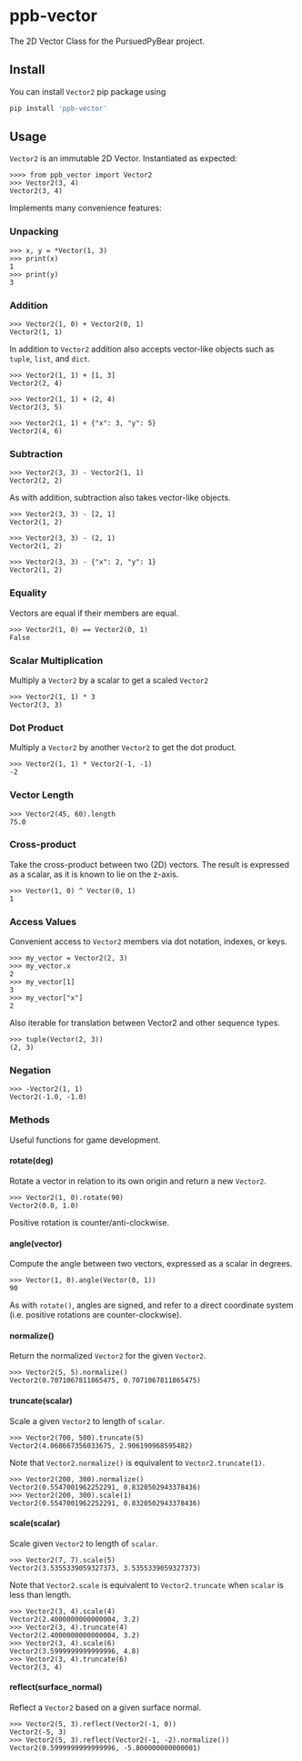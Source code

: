 # ppb-vector
The 2D Vector Class for the PursuedPyBear project.

## Install

You can install `Vector2` pip package using

```bash
pip install 'ppb-vector'
```

## Usage

`Vector2` is an immutable 2D Vector. Instantiated as expected: 

    >>>> from ppb_vector import Vector2
    >>> Vector2(3, 4)
    Vector2(3, 4)

Implements many convenience features:

### Unpacking

    >>> x, y = *Vector(1, 3)
    >>> print(x)
    1
    >>> print(y)
    3
    
### Addition

    >>> Vector2(1, 0) + Vector2(0, 1)
    Vector2(1, 1)

In addition to `Vector2` addition also accepts vector-like objects such as
`tuple`, `list`, and `dict`.

    >>> Vector2(1, 1) + [1, 3]
    Vector2(2, 4)

    >>> Vector2(1, 1) + (2, 4)
    Vector2(3, 5)

    >>> Vector2(1, 1) + {"x": 3, "y": 5}
    Vector2(4, 6)

### Subtraction

    >>> Vector2(3, 3) - Vector2(1, 1)
    Vector2(2, 2)

As with addition, subtraction also takes vector-like objects.

    >>> Vector2(3, 3) - [2, 1]
    Vector2(1, 2)
    
    >>> Vector2(3, 3) - (2, 1)
    Vector2(1, 2)
    
    >>> Vector2(3, 3) - {"x": 2, "y": 1}
    Vector2(1, 2)


### Equality

Vectors are equal if their members are equal.

    >>> Vector2(1, 0) == Vector2(0, 1)
    False

### Scalar Multiplication

Multiply a `Vector2` by a scalar to get a scaled `Vector2`

    >>> Vector2(1, 1) * 3
    Vector2(3, 3)

### Dot Product

Multiply a `Vector2` by another `Vector2` to get the dot product.

    >>> Vector2(1, 1) * Vector2(-1, -1)
    -2

### Vector Length

    >>> Vector2(45, 60).length
    75.0

### Cross-product

Take the cross-product between two (2D) vectors.
The result is expressed as a scalar, as it is known to lie on the z-axis.

    >>> Vector(1, 0) ^ Vector(0, 1)
    1

### Access Values

Convenient access to `Vector2` members via dot notation, indexes, or keys.

    >>> my_vector = Vector2(2, 3)
    >>> my_vector.x
    2
    >>> my_vector[1]
    3
    >>> my_vector["x"]
    2

Also iterable for translation between Vector2 and other sequence types.

    >>> tuple(Vector(2, 3))
    (2, 3)

### Negation

    >>> -Vector2(1, 1)
    Vector2(-1.0, -1.0)

### Methods

Useful functions for game development.

#### rotate(deg)

Rotate a vector in relation to its own origin and return a new `Vector2`.

    >>> Vector2(1, 0).rotate(90)
    Vector2(0.0, 1.0)

Positive rotation is counter/anti-clockwise.

#### angle(vector)

Compute the angle between two vectors, expressed as a scalar in degrees.

    >>> Vector(1, 0).angle(Vector(0, 1))
    90

As with `rotate()`, angles are signed, and refer to a direct coordinate system
(i.e. positive rotations are counter-clockwise).

#### normalize()

Return the normalized `Vector2` for the given `Vector2`.

    >>> Vector2(5, 5).normalize()
    Vector2(0.7071067811865475, 0.7071067811865475)

#### truncate(scalar)

Scale a given `Vector2` to length of `scalar`.

    >>> Vector2(700, 500).truncate(5)
    Vector2(4.068667356033675, 2.906190968595482)

Note that `Vector2.normalize()` is equivalent to `Vector2.truncate(1)`.

    >>> Vector2(200, 300).normalize()
    Vector2(0.5547001962252291, 0.8320502943378436)
    >>> Vector2(200, 300).scale(1)
    Vector2(0.5547001962252291, 0.8320502943378436)

#### scale(scalar)

Scale given `Vector2` to length of `scalar`.

    >>> Vector2(7, 7).scale(5)
    Vector2(3.5355339059327373, 3.5355339059327373)

Note that `Vector2.scale` is equivalent to `Vector2.truncate` when `scalar` is
less than length.

    >>> Vector2(3, 4).scale(4)
    Vector2(2.4000000000000004, 3.2)
    >>> Vector2(3, 4).truncate(4)
    Vector2(2.4000000000000004, 3.2)
    >>> Vector2(3, 4).scale(6)
    Vector2(3.5999999999999996, 4.8)
    >>> Vector2(3, 4).truncate(6)
    Vector2(3, 4)

#### reflect(surface_normal)

Reflect a `Vector2` based on a given surface normal.

    >>> Vector2(5, 3).reflect(Vector2(-1, 0))
    Vector2(-5, 3)
    >>> Vector2(5, 3).reflect(Vector2(-1, -2).normalize())
    Vector2(0.5999999999999996, -5.800000000000001)
